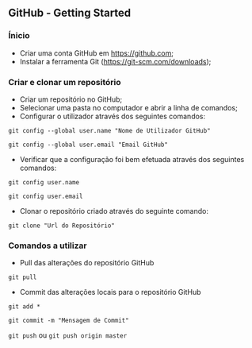 
## GitHub - Getting Started

### Ínicio
- Criar uma conta GitHub em https://github.com;
- Instalar a ferramenta Git (https://git-scm.com/downloads);
### Criar e clonar um repositório
- Criar um repositório no GitHub;
- Selecionar uma pasta no computador e abrir a linha de comandos;
- Configurar o utilizador através dos seguintes comandos:

`git config --global user.name "Nome de Utilizador GitHub"`

`git config --global user.email "Email GitHub"`
- Verificar que a configuração foi bem efetuada através dos seguintes comandos:

`git config user.name`

`git config user.email`

- Clonar o repositório criado através do seguinte comando:

`git clone "Url do Repositório"`
### Comandos a utilizar
- Pull das alterações do repositório GitHub

`git pull`

- Commit das alterações locais para o repositório GitHub

`git add *`

`git commit -m "Mensagem de Commit"`

`git push` ou `git push origin master` 


